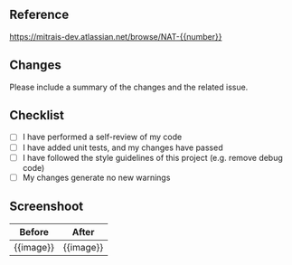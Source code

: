 ## Reference

https://mitrais-dev.atlassian.net/browse/NAT-{{number}}

## Changes

Please include a summary of the changes and the related issue.

## Checklist

- [ ] I have performed a self-review of my code
- [ ] I have added unit tests, and my changes have passed
- [ ] I have followed the style guidelines of this project (e.g. remove debug code)
- [ ] My changes generate no new warnings

## Screenshoot

| Before   | After    |
|----------|----------|
|{{image}} |{{image}} |
